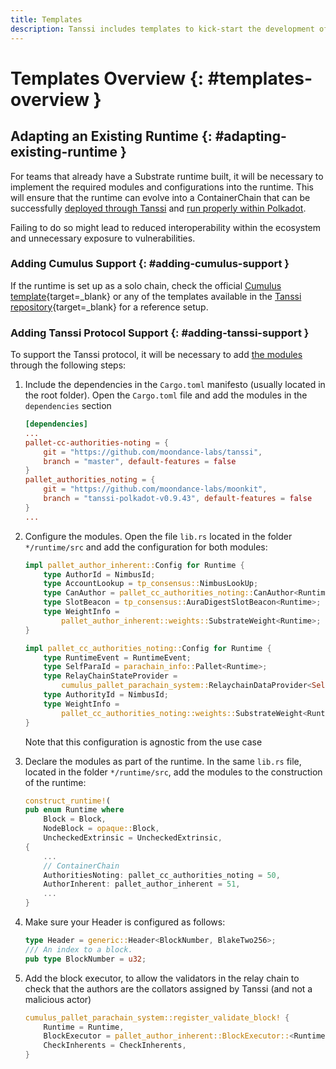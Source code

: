 ```yaml
---
title: Templates
description: Tanssi includes templates to kick-start the development of an Appchain, one for a Substrate-oriented runtime and another featuring full EVM (Ethereum) support.
---
```


# Templates Overview {: #templates-overview }


## Adapting an Existing Runtime {: #adapting-existing-runtime }

For teams that already have a Substrate runtime built, it will be necessary to implement the required modules and configurations into the runtime. This will ensure that the runtime can evolve into a ContainerChain that can be successfully [deployed through Tanssi](#base-setup-supporting-tanssi) and [run properly within Polkadot](#base-setup-integrating-into-polkadot).

Failing to do so might lead to reduced interoperability within the ecosystem and unnecessary exposure to vulnerabilities.

### Adding Cumulus Support {: #adding-cumulus-support }

If the runtime is set up as a solo chain, check the official [Cumulus template](https://github.com/paritytech/polkadot-sdk/tree/master/cumulus/parachain-template){target=_blank} or any of the templates available in the [Tanssi repository](https://github.com/moondance-labs/tanssi){target=_blank} for a reference setup.

### Adding Tanssi Protocol Support {: #adding-tanssi-support }

To support the Tanssi protocol, it will be necessary to add [the modules](#base-setup-supporting-tanssi) through the following steps:

1. Include the dependencies in the `Cargo.toml` manifesto (usually located in the root folder). Open the `Cargo.toml` file and add the modules in the `dependencies` section

    ```toml
    [dependencies]
    ...
    pallet-cc-authorities-noting = { 
        git = "https://github.com/moondance-labs/tanssi", 
        branch = "master", default-features = false 
    }
    pallet_authorities_noting = {
        git = "https://github.com/moondance-labs/moonkit",
        branch = "tanssi-polkadot-v0.9.43", default-features = false
    }
    ...
    ```

2. Configure the modules. Open the file `lib.rs` located in the folder `*/runtime/src` and add the configuration for both modules:

    ```rust
    impl pallet_author_inherent::Config for Runtime {
        type AuthorId = NimbusId;
        type AccountLookup = tp_consensus::NimbusLookUp;
        type CanAuthor = pallet_cc_authorities_noting::CanAuthor<Runtime>;
        type SlotBeacon = tp_consensus::AuraDigestSlotBeacon<Runtime>;
        type WeightInfo = 
            pallet_author_inherent::weights::SubstrateWeight<Runtime>;
    }

    impl pallet_cc_authorities_noting::Config for Runtime {
        type RuntimeEvent = RuntimeEvent;
        type SelfParaId = parachain_info::Pallet<Runtime>;
        type RelayChainStateProvider = 
            cumulus_pallet_parachain_system::RelaychainDataProvider<Self>;
        type AuthorityId = NimbusId;
        type WeightInfo = 
            pallet_cc_authorities_noting::weights::SubstrateWeight<Runtime>;
    }
    ```

    Note that this configuration is agnostic from the use case

3. Declare the modules as part of the runtime. In the same `lib.rs` file, located in the folder `*/runtime/src`, add the modules to the construction of the runtime:

    ```rust
    construct_runtime!(
    pub enum Runtime where
        Block = Block,
        NodeBlock = opaque::Block,
        UncheckedExtrinsic = UncheckedExtrinsic,
    {
        ...
        // ContainerChain
        AuthoritiesNoting: pallet_cc_authorities_noting = 50,
        AuthorInherent: pallet_author_inherent = 51,
        ...
    }
    ```

4. Make sure your Header is configured as follows:

    ```rust
    type Header = generic::Header<BlockNumber, BlakeTwo256>;
    /// An index to a block.
    pub type BlockNumber = u32; 
    ```

5. Add the block executor, to allow the validators in the relay chain to check that the authors are the collators assigned by Tanssi (and not a malicious actor)

    ```rust
    cumulus_pallet_parachain_system::register_validate_block! {
        Runtime = Runtime,
        BlockExecutor = pallet_author_inherent::BlockExecutor::<Runtime, Executive>
        CheckInherents = CheckInherents,
    }
    ```
